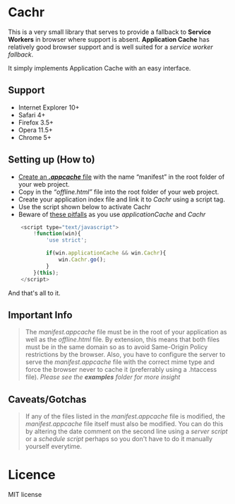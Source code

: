 # Cachr

This is a very small library that serves to provide a fallback to **Service Workers** in browser where support is absent. **Application Cache** has relatively good browser support and is well suited for a _service worker fallback_.

It simply implements Application Cache with an easy interface.

## Support
- Internet Explorer 10+
- Safari 4+
- Firefox 3.5+
- Opera 11.5+
- Chrome 5+

## Setting up (How to)

- [Create an <b><i>.appcache</i></b> file](https://www.sitepoint.com/creating-offline-html5-apps-with-appcache/) with the name <q>manifest</q> in the root folder of your web project.
- Copy in the <i><q>offline.html</q></i> file into the root folder of your web project.
- Create your application index file and link it to _Cachr_ using a script tag.
- Use the script shown below to activate Cachr
- Beware of [these pitfalls](https://www.sitepoint.com/common-pitfalls-avoid-using-html5-application-cache/) as you use _applicationCache_ and _Cachr_

```js
	<script type="text/javascript">
		!function(win){
			'use strict';

			if(win.applicationCache && win.Cachr){
				win.Cachr.go();
			}
		}(this);
	</script>
```

And that's all to it.

## Important Info

>The _manifest.appcache_ file must be in the root of your application as well as the _offline.html_ file. By extension, this means that both files must be in the same domain so as to avoid Same-Origin Policy restrictions by the browser. Also, you have to configure the server to serve the _manifest.appcache_ file with the correct mime type and force the browser never to cache it (preferrably using a .htaccess file). _Please see the <b>examples</b> folder for more insight_

## Caveats/Gotchas

>If any of the files listed in the _manifest.appcache_ file is modified, the _manifest.appcache_ file itself must also be modified. You can do this by altering the date comment on the second line using a _server script_ or a _schedule script_ perhaps so you don't have to do it manually yourself everytime.

# Licence

MIT license
